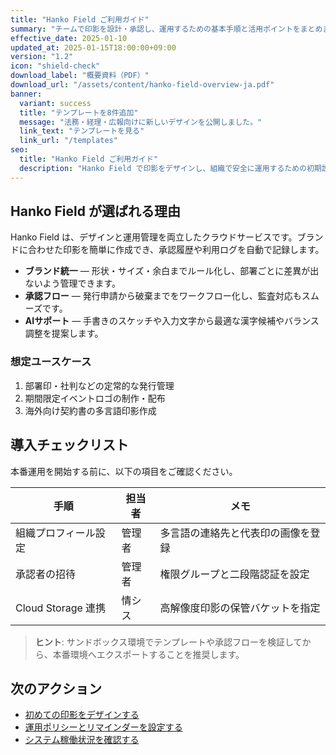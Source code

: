 ```yaml
---
title: "Hanko Field ご利用ガイド"
summary: "チームで印影を設計・承認し、運用するための基本手順と活用ポイントをまとめました。"
effective_date: 2025-01-10
updated_at: 2025-01-15T18:00:00+09:00
version: "1.2"
icon: "shield-check"
download_label: "概要資料（PDF）"
download_url: "/assets/content/hanko-field-overview-ja.pdf"
banner:
  variant: success
  title: "テンプレートを8件追加"
  message: "法務・経理・広報向けに新しいデザインを公開しました。"
  link_text: "テンプレートを見る"
  link_url: "/templates"
seo:
  title: "Hanko Field ご利用ガイド"
  description: "Hanko Field で印影をデザインし、組織で安全に運用するための初期設定ステップを紹介します。"
---
```

## Hanko Field が選ばれる理由

Hanko Field は、デザインと運用管理を両立したクラウドサービスです。ブランドに合わせた印影を簡単に作成でき、承認履歴や利用ログを自動で記録します。

- **ブランド統一** — 形状・サイズ・余白までルール化し、部署ごとに差異が出ないよう管理できます。
- **承認フロー** — 発行申請から破棄までをワークフロー化し、監査対応もスムーズです。
- **AIサポート** — 手書きのスケッチや入力文字から最適な漢字候補やバランス調整を提案します。

### 想定ユースケース

1. 部署印・社判などの定常的な発行管理
2. 期間限定イベントロゴの制作・配布
3. 海外向け契約書の多言語印影作成

## 導入チェックリスト

本番運用を開始する前に、以下の項目をご確認ください。

| 手順 | 担当者 | メモ |
| ---- | ------ | ---- |
| 組織プロフィール設定 | 管理者 | 多言語の連絡先と代表印の画像を登録 |
| 承認者の招待 | 管理者 | 権限グループと二段階認証を設定 |
| Cloud Storage 連携 | 情シス | 高解像度印影の保管バケットを指定 |

> **ヒント**: サンドボックス環境でテンプレートや承認フローを検証してから、本番環境へエクスポートすることを推奨します。

## 次のアクション

- [初めての印影をデザインする](https://example.com/docs/design-ja)
- [運用ポリシーとリマインダーを設定する](https://example.com/docs/policies-ja)
- [システム稼働状況を確認する](/status)

